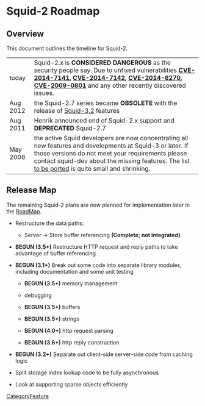 # Squid-2 Roadmap

## Overview

This document outlines the timeline for Squid-2.

|          |                                                                                                                                                                                                                                                                                                                                                                                                                                                   |
| -------- | ------------------------------------------------------------------------------------------------------------------------------------------------------------------------------------------------------------------------------------------------------------------------------------------------------------------------------------------------------------------------------------------------------------------------------------------------- |
| today    | Squid-2.x is **CONSIDERED DANGEROUS** as the security people say. Due to unfixed vulnerabilities **[CVE-2014-7141](http://www.squid-cache.org/Advisories/SQUID-2014_4.txt), [CVE-2014-7142](http://www.squid-cache.org/Advisories/SQUID-2014_4.txt), [CVE-2014-6270](http://www.squid-cache.org/Advisories/SQUID-2014_3.txt), [CVE-2009-0801](http://www.squid-cache.org/Advisories/SQUID-2011_1.txt)** and any other recently discovered issues. |
| Aug 2012 | the Squid-2.7 series became **OBSOLETE** with the release of [Squid-3.2](https://wiki.squid-cache.org/action/show/RoadMap/Squid2/Squid-3.2#) features                                                                                                                                                                                                                                                                                             |
| Aug 2011 | Henrik announced end of Squid-2.x support and **DEPRECATED** Squid-2.7                                                                                                                                                                                                                                                                                                                                                                            |
| May 2008 | the active Squid developers are now concentrating all new features and developments at Squid-3 or later. If those versions do not meet your requirements please contact squid-dev about the missing features. The list [to be ported](http://www.squid-cache.org/Versions/v3/3.5/RELEASENOTES.html#s5) is quite small and shrinking.                                                                                                              |

## Release Map

The remaining Squid-2 plans are now planned for implementation later in
the
[RoadMap](https://wiki.squid-cache.org/action/show/RoadMap/Squid2/RoadMap#).

  - Restructure the data paths:
    
      - Server -\> Store buffer referencing **(Complete; not
        integrated)**

  - **BEGUN (3.5+)** Restructure HTTP request and reply paths to take
    advantage of buffer referencing

  - **BEGUN (3.1+)** Break out some code into separate library modules,
    including documentation and some unit testing
    
      - **BEGUN (3.5+)** memory management
    
      - debugging
    
      - **BEGUN (3.5+)** buffers
    
      - **BEGUN (3.5+)** strings
    
      - **BEGUN (4.0+)** http request parsing
    
      - **BEGUN (3.6+)** http reply construction

  - **BEGUN (3.2+)** Separate out client-side server-side code from
    caching logic

  - Split storage index lookup code to be fully asynchronous

  - Look at supporting sparse objects efficiently

[CategoryFeature](https://wiki.squid-cache.org/action/show/RoadMap/Squid2/CategoryFeature#)
